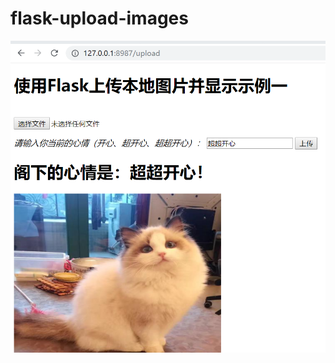 # flask-upload-images
![images](https://github.com/lonngxiang/flask-upload-images/blob/master/微信截图_20190614143859.png)
